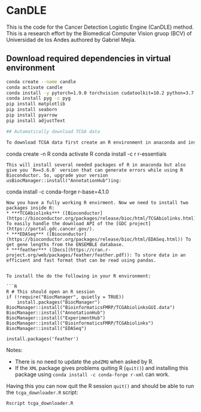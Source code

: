 # CanDLE

This is the code for the Cancer Detection Logistic Engine (CanDLE) method. This is a research effort by the Biomedical Computer Vision gruop (BCV) of Universidad de los Andes authored by Gabriel Mejía.

## Download required dependencies in virtual environment
```bash
conda create --name candle
conda activate candle
conda install -y pytorch=1.9.0 torchvision cudatoolkit=10.2 python=3.7 -c pytorch
conda install pyg -c pyg
pip install matplotlib
pip install seaborn
pip install pyarrow
pip install adjustText

## Automatically download TCGA data

To download TCGA data first create an R environment in anaconda and install `R`. From the base environment in anaconda we suggest:

```
conda create -n R
conda activate R
conda install -c r r-essentials
```
This will install several needed packages of R in anaconda but also give you `R==3.6.0` version that can generate errors while using R Bioconductor. So, upgrade your version usBiocManager::install("AnnotationHub")ing:

```
conda install -c conda-forge r-base=4.1.0
```
Now you have a fully working R envirment. Now we need to install two packages inside R:
* ***TCGAbiolinks*** ([Bioconductor](https://bioconductor.org/packages/release/bioc/html/TCGAbiolinks.html)): To easily handle the download API of the [GDC project](https://portal.gdc.cancer.gov/).
* ***EDASeq*** ([Bioconductor](https://bioconductor.org/packages/release/bioc/html/EDASeq.html)) To get gene lengths from the ENSEMBLE database.
* ***feather*** ([Docs](https://cran.r-project.org/web/packages/feather/feather.pdf)): To store data in an efficient and fast format that can be read using pandas.
 

To install the do the following in your R environment:

```R
R # This should open an R session
if (!require("BiocManager", quietly = TRUE))
    install.packages("BiocManager")
BiocManager::install("BioinformaticsFMRP/TCGAbiolinksGUI.data")
BiocManager::install("AnnotationHub")
BiocManager::install("ExperimentHub")
BiocManager::install("BioinformaticsFMRP/TCGAbiolinks")
BiocManager::install("EDASeq")

install.packages('feather')
```
Notes:
* There is no need to update the `pbdZMQ` when asked by R.
* If the `XML` package gives problems quiting R (`quit()`) and installing this package using `conda install -c conda-forge r-xml` can work. 

Having this you can now quit the R session `quit()` and should be able to run the `tcga_downloader.R` script:
```
Rscript tcga_downloader.R
```
